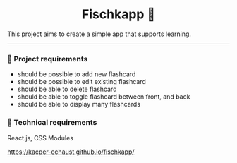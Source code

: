 <h1 align="center">
  Fischkapp 📄
</h1>

This project aims to create a simple app that supports learning.

---

### 📝 Project requirements

- should be possible to add new flashcard
- should be possible to edit existing flashcard
- should be able to delete flashcard
- should be able to toggle flashcard between front, and back
- should be able to display many flashcards

### 🔧 Technical requirements

React.js, CSS Modules

https://kacper-echaust.github.io/fischkapp/
